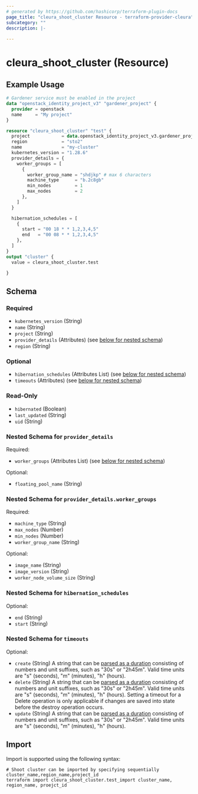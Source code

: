 ```yaml
---
# generated by https://github.com/hashicorp/terraform-plugin-docs
page_title: "cleura_shoot_cluster Resource - terraform-provider-cleura"
subcategory: ""
description: |-
  
---
```


# cleura_shoot_cluster (Resource)



## Example Usage

```terraform
# Gardener service must be enabled in the project
data "openstack_identity_project_v3" "gardener_project" {
  provider = openstack
  name     = "My project"
}

resource "cleura_shoot_cluster" "test" {
  project            = data.openstack_identity_project_v3.gardener_project.id
  region             = "sto2"
  name               = "my-cluster"
  kubernetes_version = "1.28.6"
  provider_details = {
    worker_groups = [
      {
        worker_group_name = "shdjkp" # max 6 characters
        machine_type      = "b.2c8gb"
        min_nodes         = 1
        max_nodes         = 2
      },
    ]
  }

  hibernation_schedules = [
    {
      start = "00 18 * * 1,2,3,4,5"
      end   = "00 08 * * 1,2,3,4,5"
    },
  ]
}
output "cluster" {
  value = cleura_shoot_cluster.test

}
```

<!-- schema generated by tfplugindocs -->
## Schema

### Required

- `kubernetes_version` (String)
- `name` (String)
- `project` (String)
- `provider_details` (Attributes) (see [below for nested schema](#nestedatt--provider_details))
- `region` (String)

### Optional

- `hibernation_schedules` (Attributes List) (see [below for nested schema](#nestedatt--hibernation_schedules))
- `timeouts` (Attributes) (see [below for nested schema](#nestedatt--timeouts))

### Read-Only

- `hibernated` (Boolean)
- `last_updated` (String)
- `uid` (String)

<a id="nestedatt--provider_details"></a>
### Nested Schema for `provider_details`

Required:

- `worker_groups` (Attributes List) (see [below for nested schema](#nestedatt--provider_details--worker_groups))

Optional:

- `floating_pool_name` (String)

<a id="nestedatt--provider_details--worker_groups"></a>
### Nested Schema for `provider_details.worker_groups`

Required:

- `machine_type` (String)
- `max_nodes` (Number)
- `min_nodes` (Number)
- `worker_group_name` (String)

Optional:

- `image_name` (String)
- `image_version` (String)
- `worker_node_volume_size` (String)



<a id="nestedatt--hibernation_schedules"></a>
### Nested Schema for `hibernation_schedules`

Optional:

- `end` (String)
- `start` (String)


<a id="nestedatt--timeouts"></a>
### Nested Schema for `timeouts`

Optional:

- `create` (String) A string that can be [parsed as a duration](https://pkg.go.dev/time#ParseDuration) consisting of numbers and unit suffixes, such as "30s" or "2h45m". Valid time units are "s" (seconds), "m" (minutes), "h" (hours).
- `delete` (String) A string that can be [parsed as a duration](https://pkg.go.dev/time#ParseDuration) consisting of numbers and unit suffixes, such as "30s" or "2h45m". Valid time units are "s" (seconds), "m" (minutes), "h" (hours). Setting a timeout for a Delete operation is only applicable if changes are saved into state before the destroy operation occurs.
- `update` (String) A string that can be [parsed as a duration](https://pkg.go.dev/time#ParseDuration) consisting of numbers and unit suffixes, such as "30s" or "2h45m". Valid time units are "s" (seconds), "m" (minutes), "h" (hours).

## Import

Import is supported using the following syntax:

```shell
# Shoot cluster can be imported by specifying sequentially cluster_name,region_name,project_id
terraform import cleura_shoot_cluster.test_import cluster_name, region_name, proejct_id
```
